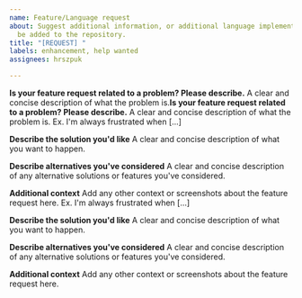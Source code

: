 ```yaml
---
name: Feature/Language request
about: Suggest additional information, or additional language implementations., to
  be added to the repository.
title: "[REQUEST] "
labels: enhancement, help wanted
assignees: hrszpuk

---
```


**Is your feature request related to a problem? Please describe.**
A clear and concise description of what the problem is.**Is your feature request related to a problem? Please describe.**
A clear and concise description of what the problem is. Ex. I'm always frustrated when [...]

**Describe the solution you'd like**
A clear and concise description of what you want to happen.

**Describe alternatives you've considered**
A clear and concise description of any alternative solutions or features you've considered.

**Additional context**
Add any other context or screenshots about the feature request here.
 Ex. I'm always frustrated when [...]

**Describe the solution you'd like**
A clear and concise description of what you want to happen.

**Describe alternatives you've considered**
A clear and concise description of any alternative solutions or features you've considered.

**Additional context**
Add any other context or screenshots about the feature request here.
